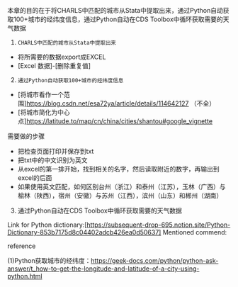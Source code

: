 本章的目的在于将CHARLS中匹配的城市从Stata中提取出来，通过Python自动获取100+城市的经纬度信息，通过Python自动在CDS Toolbox中循环获取需要的天气数据

1. `CHARLS中匹配的城市从Stata中提取出来`
- 将所需要的数据export成EXCEL
- [Excel 数据]-[删除重复值]

2. `通过Python自动获取100+城市的经纬度信息`
  - [将城市看作一个范围]https://blog.csdn.net/esa72ya/article/details/114642127 （不全）
  - [将城市简化为中心点]https://latitude.to/map/cn/china/cities/shantou#google_vignette

  需要做的步骤
  - 把检查页面打印并保存到txt
  - 把txt中的中文识别为英文
  - 从excel的第一排开始，找到相关的名字，然后读取附近的数字，再输出到excel的后面
  - 如果使用英文匹配，如何区别台州（浙江）和泰州（江苏），玉林（广西）与榆林（陕西），宿州（安徽）与苏州（江西），滨州（山东）和郴州（湖南）

3. 通过Python自动在CDS Toolbox中循环获取需要的天气数据


Link for Python dictionary:[https://subsequent-drop-695.notion.site/Python-Dictionary-853b7175d8c04402adcb426ea0d50637]
Mentioned commend:

reference

(1)Python获取城市的经纬度：https://geek-docs.com/python/python-ask-answer/t_how-to-get-the-longitude-and-latitude-of-a-city-using-python.html
